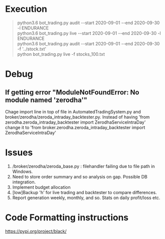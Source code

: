


# Execution
> python3.6 bot_trading.py audit --start 2020-09-01 --end 2020-09-30 -l ENDURANCE  
> python3.6 bot_trading.py live --start 2020-09-01 --end 2020-09-30 -l ENDURANCE  
> python3.6 bot_trading.py audit --start 2020-09-01 --end 2020-09-30 -f '../stock.txt'  
> python bot_trading.py live -f stocks_100.txt

# Debug
## If getting error "ModuleNotFoundError: No module named 'zerodha'"
Chage import line in top of file in AutomatedTradingSystem.py and broker/zerodha/zeroda_intraday_backtester.py.
Instead of having 'from zerodha.zeroda_intraday_backtester import ZerodhaServiceIntraDay' change it to 'from broker.zerodha.zeroda_intraday_backtester import ZerodhaServiceIntraDay'

# Issues
1. /broker/zerodha/zeroda_base.py : filehandler failing due to file path in Windows.
1. Need to store order summary and so analysis on gap. Possible DB integration.
1. Implement budget allocation
1. [low]Backup 'h' for live trading and backtester to compare differences.
1. Report generation weekly, monthly, and so. Stats on daily profit/loss etc.


# Code Formatting instructions 
https://pypi.org/project/black/

